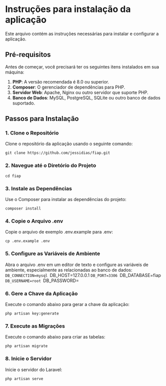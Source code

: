# Instruções para instalação da aplicação

Este arquivo contém as instruções necessárias para instalar e configurar a aplicação.

## Pré-requisitos

Antes de começar, você precisará ter os seguintes itens instalados em sua máquina:

1. **PHP**: A versão recomendada é 8.0 ou superior.
2. **Composer**: O gerenciador de dependências para PHP.
3. **Servidor Web**: Apache, Nginx ou outro servidor que suporte PHP.
4. **Banco de Dados**: MySQL, PostgreSQL, SQLite ou outro banco de dados suportado.

## Passos para Instalação

### 1. Clone o Repositório

Clone o repositório da aplicação usando o seguinte comando:

`git clone https://github.com/jessidias/fiap.git`


### 2. Navegue até o Diretório do Projeto

`cd fiap`

### 3. Instale as Dependências

Use o Composer para instalar as dependências do projeto:

`composer install`

### 4. Copie o Arquivo .env

Copie o arquivo de exemplo .env.example para .env:

`cp .env.example .env`

### 5. Configure as Variáveis de Ambiente

Abra o arquivo .env em um editor de texto e configure as variáveis de ambiente, especialmente as relacionadas ao banco de dados:
`DB_CONNECTION=mysql
`DB_HOST=127.0.0.1
`DB_PORT=3306
`DB_DATABASE=fiap
`DB_USERNAME=root
`DB_PASSWORD=

### 6. Gere a Chave da Aplicação

Execute o comando abaixo para gerar a chave da aplicação:

`php artisan key:generate`

### 7. Execute as Migrações

Execute o comando abaixo para criar as tabelas:

`php artisan migrate`

### 8. Inicie o Servidor

Inicie o servidor do Laravel:

`php artisan serve`
